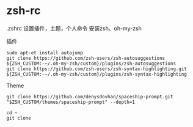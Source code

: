 # zsh-rc
.zshrc 
设置插件，主题，个人命令
安装zsh、oh-my-zsh

插件
```
sudo apt-et install autojump
git clone https://github.com/zsh-users/zsh-autosuggestions ${ZSH_CUSTOM:-~/.oh-my-zsh/custom}/plugins/zsh-autosuggestions
git clone https://github.com/zsh-users/zsh-syntax-highlighting.git ${ZSH_CUSTOM:-~/.oh-my-zsh/custom}/plugins/zsh-syntax-highlighting
```

Theme
```
git clone https://github.com/denysdovhan/spaceship-prompt.git "$ZSH_CUSTOM/themes/spaceship-prompt" --depth=1
```

```
cd ~
git clone 
```
